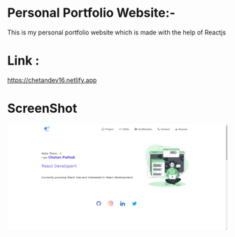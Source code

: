# Personal Portfolio Website:-
This is my personal portfolio website which is made with the help of Reactjs
# Link :
https://chetandev16.netlify.app


# ScreenShot
<img src="https://github.com/Chetandev16/portfolio_website/blob/master/ss.png" alt="ss"><img/>
